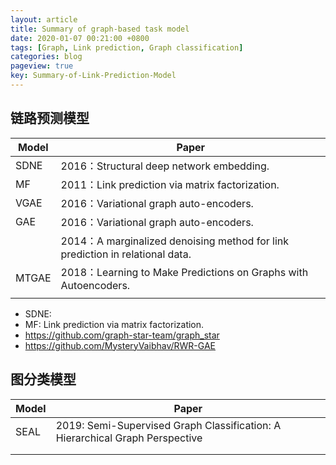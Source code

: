 ```yaml
---
layout: article
title: Summary of graph-based task model
date: 2020-01-07 00:21:00 +0800
tags: [Graph, Link prediction, Graph classification]
categories: blog
pageview: true
key: Summary-of-Link-Prediction-Model
---
```




## 链路预测模型

| Model | Paper                                                        |
| ----- | ------------------------------------------------------------ |
| SDNE  | 2016：Structural deep network embedding.                     |
| MF    | 2011：Link prediction via matrix factorization.              |
| VGAE  | 2016：Variational graph auto-encoders.                       |
| GAE   | 2016：Variational graph auto-encoders.                       |
|       | 2014：A marginalized denoising method for link prediction in relational data. |
| MTGAE | 2018：Learning to Make Predictions on Graphs with Autoencoders. |
|       |                                                              |



- SDNE: 
- MF: Link prediction via matrix factorization.
- https://github.com/graph-star-team/graph_star
- https://github.com/MysteryVaibhav/RWR-GAE



## 图分类模型

| Model | Paper                                                        |
| ----- | ------------------------------------------------------------ |
| SEAL  | 2019: Semi-Supervised Graph Classification: A Hierarchical Graph Perspective |
|       |                                                              |
|       |                                                              |

